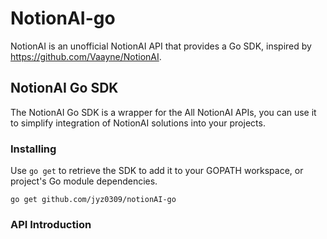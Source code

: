 # NotionAI-go
NotionAI is an unofficial NotionAI API that provides a Go SDK, inspired by https://github.com/Vaayne/NotionAI.

## NotionAI Go SDK
The NotionAI Go SDK is a wrapper for the All NotionAI APIs, you can use it to simplify integration of NotionAI solutions into your projects.

### Installing
Use `go get` to retrieve the SDK to add it to your GOPATH workspace, or project's Go module dependencies.
```
go get github.com/jyz0309/notionAI-go
```

### API Introduction
